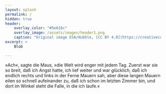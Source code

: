 ```yaml
---
layout: splash
permalink: /
hidden: true
header:
	overlay_color: "#5e616c"
	overlay_image: /assets/images/header1.png
	caption: "Original image ESA/Hubble, [CC BY 4.0](https://creativecommons.org/licenses/by/4.0), cropped by EMW"
excerpt: >
	Blob

---
```



»Ach«, sagte die Maus, »die Welt wird enger mit jedem Tag. Zuerst war sie so breit, daß ich Angst hatte, ich lief weiter und war glücklich, daß ich endlich rechts und links in der Ferne Mauern sah, aber diese langen Mauern eilen so schnell aufeinander zu, daß ich schon im letzten Zimmer bin, und dort im Winkel steht die Falle, in die ich laufe.«